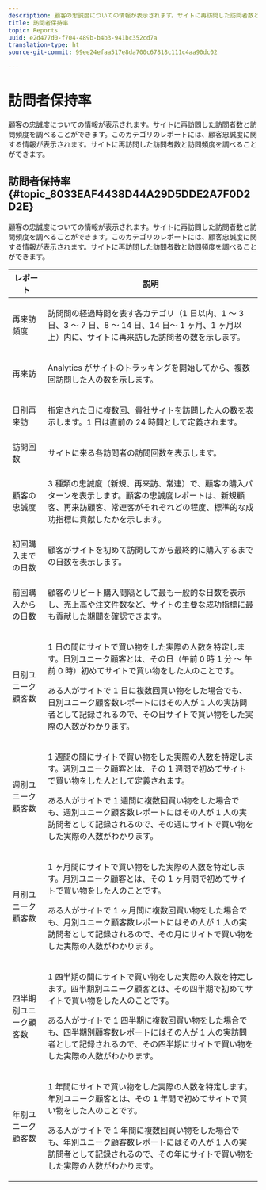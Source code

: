 ```yaml
---
description: 顧客の忠誠度についての情報が表示されます。サイトに再訪問した訪問者数と訪問頻度を調べることができます。このカテゴリのレポートには、顧客忠誠度に関する情報が表示されます。サイトに再訪問した訪問者数と訪問頻度を調べることができます。
title: 訪問者保持率
topic: Reports
uuid: e2d477d0-f704-489b-b4b3-941bc352cd7a
translation-type: ht
source-git-commit: 99ee24efaa517e8da700c67818c111c4aa90dc02

---
```



# 訪問者保持率

顧客の忠誠度についての情報が表示されます。サイトに再訪問した訪問者数と訪問頻度を調べることができます。このカテゴリのレポートには、顧客忠誠度に関する情報が表示されます。サイトに再訪問した訪問者数と訪問頻度を調べることができます。

## 訪問者保持率 {#topic_8033EAF4438D44A29D5DDE2A7F0D2D2E}

顧客の忠誠度についての情報が表示されます。サイトに再訪問した訪問者数と訪問頻度を調べることができます。このカテゴリのレポートには、顧客忠誠度に関する情報が表示されます。サイトに再訪問した訪問者数と訪問頻度を調べることができます。

<table id="table_486948EB47664B90BDF9915314B572B0"> 
 <thead> 
  <tr> 
   <th colname="col1" class="entry"> レポート </th> 
   <th colname="col2" class="entry"> 説明 </th> 
  </tr> 
 </thead>
 <tbody> 
  <tr> 
   <td colname="col1"> 再来訪頻度 </td> 
   <td colname="col2"> <p>訪問間の経過時間を表す各カテゴリ（1 日以内、1 ～ 3 日、3 ～ 7 日、8 ～ 14 日、14 日～ 1 ヶ月、1 ヶ月以上）内に、サイトに再来訪した訪問者の数を示します。 </p> </td> 
  </tr> 
  <tr> 
   <td colname="col1"> 再来訪 </td> 
   <td colname="col2"> <p>Analytics がサイトのトラッキングを開始してから、複数回訪問した人の数を示します。 </p> </td> 
  </tr> 
  <tr> 
   <td colname="col1"> 日別再来訪 </td> 
   <td colname="col2"> <p>指定された日に複数回、貴社サイトを訪問した人の数を表示します。1 日は直前の 24 時間として定義されます。 </p> </td> 
  </tr> 
  <tr> 
   <td colname="col1"> 訪問回数 </td> 
   <td colname="col2"> <p>サイトに来る各訪問者の訪問回数を表示します。 </p> </td> 
  </tr> 
  <tr> 
   <td colname="col1"> 顧客の忠誠度 </td> 
   <td colname="col2"> <p>3 種類の忠誠度（新規、再来訪、常連）で、顧客の購入パターンを表示します。<span class="wintitle">顧客の忠誠度</span>レポートは、新規顧客、再来訪顧客、常連客がそれぞれどの程度、標準的な成功指標に貢献したかを示します。 </p> </td> 
  </tr> 
  <tr> 
   <td colname="col1"> 初回購入までの日数 </td> 
   <td colname="col2"> <p>顧客がサイトを初めて訪問してから最終的に購入するまでの日数を表示します。 </p> </td> 
  </tr> 
  <tr> 
   <td colname="col1"> 前回購入からの日数 </td> 
   <td colname="col2"> <p>顧客のリピート購入間隔として最も一般的な日数を表示し、売上高や注文件数など、サイトの主要な成功指標に最も貢献した期間を確認できます。 </p> </td> 
  </tr> 
  <tr> 
   <td colname="col1"> 日別ユニーク顧客数 </td> 
   <td colname="col2"> <p>1 日の間にサイトで買い物をした実際の人数を特定します。日別ユニーク顧客とは、その日（午前 0 時 1 分 ～ 午前 0 時）初めてサイトで買い物をした人のことです。 </p> <p>ある人がサイトで 1 日に複数回買い物をした場合でも、<span class="wintitle">日別ユニーク顧客数</span>レポートにはその人が 1 人の実訪問者として記録されるので、その日サイトで買い物をした実際の人数がわかります。 </p> </td> 
  </tr> 
  <tr> 
   <td colname="col1"> 週別ユニーク顧客数 </td> 
   <td colname="col2"> <p>1 週間の間にサイトで買い物をした実際の人数を特定します。週別ユニーク顧客とは、その 1 週間で初めてサイトで買い物をした人として定義されます。 </p> <p>ある人がサイトで 1 週間に複数回買い物をした場合でも、<span class="wintitle">週別ユニーク顧客数</span>レポートにはその人が 1 人の実訪問者として記録されるので、その週にサイトで買い物をした実際の人数がわかります。 </p> </td> 
  </tr> 
  <tr> 
   <td colname="col1"> 月別ユニーク顧客数 </td> 
   <td colname="col2"> <p>1 ヶ月間にサイトで買い物をした実際の人数を特定します。月別ユニーク顧客とは、その 1 ヶ月間で初めてサイトで買い物をした人のことです。 </p> <p>ある人がサイトで 1 ヶ月間に複数回買い物をした場合でも、<span class="wintitle">月別ユニーク顧客数</span>レポートにはその人が 1 人の実訪問者として記録されるので、その月にサイトで買い物をした実際の人数がわかります。 </p> </td> 
  </tr> 
  <tr> 
   <td colname="col1"> 四半期別ユニーク顧客数 </td> 
   <td colname="col2"> <p>1 四半期の間にサイトで買い物をした実際の人数を特定します。四半期別ユニーク顧客とは、その四半期で初めてサイトで買い物をした人のことです。 </p> <p>ある人がサイトで 1 四半期に複数回買い物をした場合でも、<span class="wintitle">四半期別顧客数</span>レポートにはその人が 1 人の実訪問者として記録されるので、その四半期にサイトで買い物をした実際の人数がわかります。 </p> </td> 
  </tr> 
  <tr> 
   <td colname="col1"> 年別ユニーク顧客数 </td> 
   <td colname="col2"> <p>1 年間にサイトで買い物をした実際の人数を特定します。年別ユニーク顧客とは、その 1 年間で初めてサイトで買い物をした人のことです。 </p> <p>ある人がサイトで 1 年間に複数回買い物をした場合でも、<span class="wintitle">年別ユニーク顧客数</span>レポートにはその人が 1 人の実訪問者として記録されるので、その年にサイトで買い物をした実際の人数がわかります。 </p> </td> 
  </tr> 
 </tbody> 
</table>

